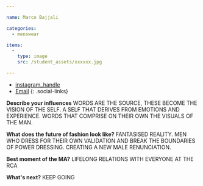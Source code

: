 ```yaml
---

name: Marco Bajjali

categories:
  - menswear

items:
  -
    type: image
    src: /student_assets/xxxxxx.jpg

---
```


* [instagram_handle](https://www.instagram.com/@marcobajjali/)
* [Email](mailto:marco.bajjali@network.rca.ac.uk)
{: .social-links}

**Describe your influences**
WORDS ARE THE SOURCE, THESE BECOME THE VISION OF THE SELF. A SELF THAT
DERIVES FROM EMOTIONS AND EXPERIENCE. WORDS THAT COMPRISE ON THEIR OWN THE
VISUALS OF THE MAN.

**What does the future of fashion look like?**
FANTASISED REALITY. MEN WHO DRESS FOR THEIR OWN VALIDATION AND BREAK THE
BOUNDARIES OF POWER DRESSING. CREATING A NEW MALE RENUNCIATION.

**Best moment of the MA?**
LIFELONG RELATIONS WITH EVERYONE AT THE RCA

**What's next?**
KEEP GOING
